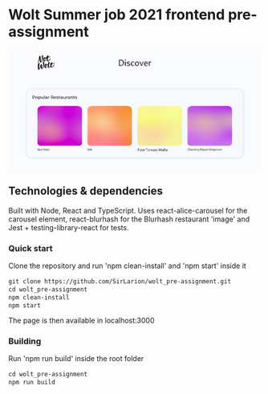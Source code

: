 # Wolt Summer job 2021 frontend pre-assignment

<img src=notwolt_screencap.png />

## Technologies & dependencies
Built with Node, React and TypeScript. Uses react-alice-carousel for the carousel element, react-blurhash for the Blurhash restaurant 'image' and Jest + testing-library-react for tests.

### Quick start

Clone the repository and run 'npm clean-install' and 'npm start' inside it
```
git clone https://github.com/SirLarion/wolt_pre-assignment.git
cd wolt_pre-assignment
npm clean-install
npm start
```
The page is then available in localhost:3000

### Building

Run 'npm run build' inside the root folder
```
cd wolt_pre-assignment
npm run build
```


